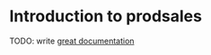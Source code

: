 # Introduction to prodsales

TODO: write [great documentation](http://jacobian.org/writing/what-to-write/)

